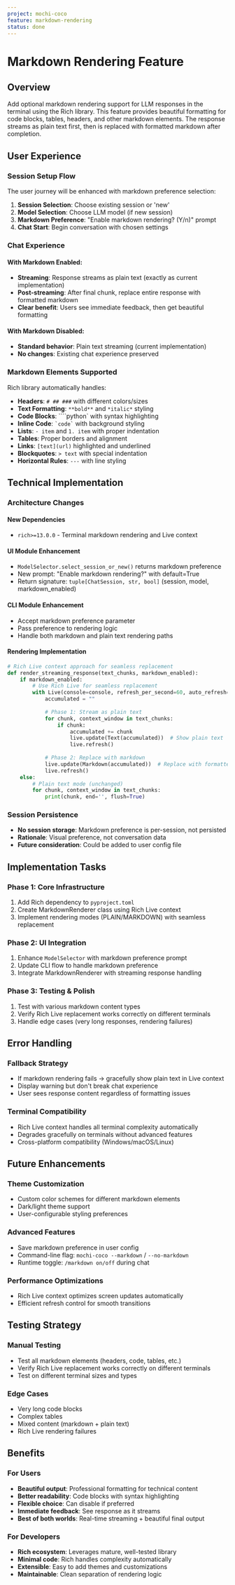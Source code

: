 ```yaml
---
project: mochi-coco
feature: markdown-rendering
status: done
---
```


# Markdown Rendering Feature

## Overview

Add optional markdown rendering support for LLM responses in the terminal using the Rich library. This feature provides beautiful formatting for code blocks, tables, headers, and other markdown elements. The response streams as plain text first, then is replaced with formatted markdown after completion.

## User Experience

### Session Setup Flow
The user journey will be enhanced with markdown preference selection:

1. **Session Selection**: Choose existing session or 'new'
2. **Model Selection**: Choose LLM model (if new session)
3. **Markdown Preference**: "Enable markdown rendering? (Y/n)" prompt
4. **Chat Start**: Begin conversation with chosen settings

### Chat Experience

#### With Markdown Enabled:
- **Streaming**: Response streams as plain text (exactly as current implementation)
- **Post-streaming**: After final chunk, replace entire response with formatted markdown
- **Clear benefit**: Users see immediate feedback, then get beautiful formatting

#### With Markdown Disabled:
- **Standard behavior**: Plain text streaming (current implementation)
- **No changes**: Existing chat experience preserved

### Markdown Elements Supported

Rich library automatically handles:
- **Headers**: `# ## ###` with different colors/sizes
- **Text Formatting**: `**bold**` and `*italic*` styling
- **Code Blocks**: ````python` with syntax highlighting
- **Inline Code**: `` `code` `` with background styling
- **Lists**: `- item` and `1. item` with proper indentation
- **Tables**: Proper borders and alignment
- **Links**: `[text](url)` highlighted and underlined
- **Blockquotes**: `> text` with special indentation
- **Horizontal Rules**: `---` with line styling

## Technical Implementation

### Architecture Changes

#### New Dependencies
- `rich>=13.0.0` - Terminal markdown rendering and Live context

#### UI Module Enhancement
- `ModelSelector.select_session_or_new()` returns markdown preference
- New prompt: "Enable markdown rendering?" with default=True
- Return signature: `tuple[ChatSession, str, bool]` (session, model, markdown_enabled)

#### CLI Module Enhancement
- Accept markdown preference parameter
- Pass preference to rendering logic
- Handle both markdown and plain text rendering paths

#### Rendering Implementation
```python
# Rich Live context approach for seamless replacement
def render_streaming_response(text_chunks, markdown_enabled):
    if markdown_enabled:
        # Use Rich Live for seamless replacement
        with Live(console=console, refresh_per_second=60, auto_refresh=False) as live:
            accumulated = ""
            
            # Phase 1: Stream as plain text
            for chunk, context_window in text_chunks:
                if chunk:
                    accumulated += chunk
                    live.update(Text(accumulated))  # Show plain text
                    live.refresh()
            
            # Phase 2: Replace with markdown
            live.update(Markdown(accumulated))  # Replace with formatted
            live.refresh()
    else:
        # Plain text mode (unchanged)
        for chunk, context_window in text_chunks:
            print(chunk, end='', flush=True)
```

### Session Persistence
- **No session storage**: Markdown preference is per-session, not persisted
- **Rationale**: Visual preference, not conversation data
- **Future consideration**: Could be added to user config file

## Implementation Tasks

### Phase 1: Core Infrastructure
1. Add Rich dependency to `pyproject.toml`
2. Create MarkdownRenderer class using Rich Live context
3. Implement rendering modes (PLAIN/MARKDOWN) with seamless replacement

### Phase 2: UI Integration  
1. Enhance `ModelSelector` with markdown preference prompt
2. Update CLI flow to handle markdown preference
3. Integrate MarkdownRenderer with streaming response handling

### Phase 3: Testing & Polish
1. Test with various markdown content types
2. Verify Rich Live replacement works correctly on different terminals
3. Handle edge cases (very long responses, rendering failures)

## Error Handling

### Fallback Strategy
- If markdown rendering fails → gracefully show plain text in Live context
- Display warning but don't break chat experience
- User sees response content regardless of formatting issues

### Terminal Compatibility
- Rich Live context handles all terminal complexity automatically
- Degrades gracefully on terminals without advanced features
- Cross-platform compatibility (Windows/macOS/Linux)

## Future Enhancements

### Theme Customization
- Custom color schemes for different markdown elements
- Dark/light theme support
- User-configurable styling preferences

### Advanced Features
- Save markdown preference in user config
- Command-line flag: `mochi-coco --markdown` / `--no-markdown`
- Runtime toggle: `/markdown on/off` during chat

### Performance Optimizations
- Rich Live context optimizes screen updates automatically
- Efficient refresh control for smooth transitions

## Testing Strategy

### Manual Testing
- Test all markdown elements (headers, code, tables, etc.)
- Verify Rich Live replacement works correctly on different terminals
- Test on different terminal sizes and types

### Edge Cases
- Very long code blocks
- Complex tables
- Mixed content (markdown + plain text)
- Rich Live rendering failures

## Benefits

### For Users
- **Beautiful output**: Professional formatting for technical content
- **Better readability**: Code blocks with syntax highlighting
- **Flexible choice**: Can disable if preferred
- **Immediate feedback**: See response as it streams
- **Best of both worlds**: Real-time streaming + beautiful final output

### For Developers
- **Rich ecosystem**: Leverages mature, well-tested library
- **Minimal code**: Rich handles complexity automatically
- **Extensible**: Easy to add themes and customizations
- **Maintainable**: Clean separation of rendering logic
